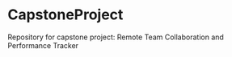 # CapstoneProject
Repository for capstone project: Remote Team Collaboration and Performance Tracker
